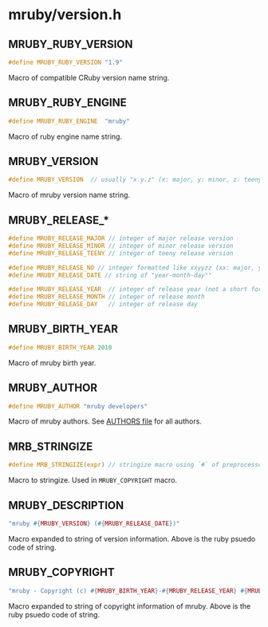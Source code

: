 # mruby/version.h

## MRUBY_RUBY_VERSION
```C
#define MRUBY_RUBY_VERSION "1.9"
```
Macro of compatible CRuby version name string.

## MRUBY_RUBY_ENGINE
```C
#define MRUBY_RUBY_ENGINE  "mruby"
```
Macro of ruby engine name string.

## MRUBY_VERSION
```C
#define MRUBY_VERSION  // usually "x.y.z" (x: major, y: minor, z: teeny)
```
Macro of mruby version name string.

## MRUBY_RELEASE_*
```C
#define MRUBY_RELEASE_MAJOR // integer of major release version
#define MRUBY_RELEASE_MINOR // integer of minor release version
#define MRUBY_RELEASE_TEENY // integer of teeny release version

#define MRUBY_RELEASE_NO // integer formatted like xxyyzz (xx: major, yy: minor, zz: teeny)
#define MRUBY_RELEASE_DATE // string of "year-month-day""

#define MRUBY_RELEASE_YEAR  // integer of release year (not a short form)
#define MRUBY_RELEASE_MONTH // integer of release month
#define MRUBY_RELEASE_DAY   // integer of release day
```

## MRUBY_BIRTH_YEAR
```C
#define MRUBY_BIRTH_YEAR 2010
```
Macro of mruby birth year.

## MRUBY_AUTHOR
```C
#define MRUBY_AUTHOR "mruby developers"
```
Macro of mruby authors.
See [AUTHORS file](../../AUTHORS) for all authors.

## MRB_STRINGIZE
```C
#define MRB_STRINGIZE(expr) // stringize macro using `#` of preprocessor
```
Macro to stringize.
Used in `MRUBY_COPYRIGHT` macro.

## MRUBY_DESCRIPTION
```Ruby
"mruby #{MRUBY_VERSION} (#{MRUBY_RELEASE_DATE})"
```
Macro expanded to string of version information.
Above is the ruby psuedo code of string.

## MRUBY_COPYRIGHT
```Ruby
"mruby - Copyright (c) #{MRUBY_BIRTH_YEAR}-#{MRUBY_RELEASE_YEAR} #{MRUBY_AUTHOR}"
```
Macro expanded to string of copyright information of mruby.
Above is the ruby psuedo code of string.
